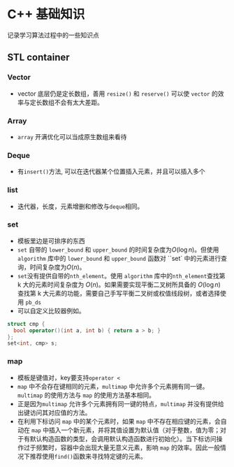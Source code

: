 # C++ 基础知识
记录学习算法过程中的一些知识点
## STL container
### Vector
- vector 底层仍是定长数组，善用 `resize()` 和 `reserve()` 可以使 `vector` 的效率与定长数组不会有太大差距。
### Array
- `array` 开满优化可以当成原生数组来看待
### Deque
- 有`insert()`方法, 可以在迭代器某个位置插入元素，并且可以插入多个
### list
- 迭代器，长度，元素增删和修改与`deque`相同。 
### set 
- 模板里边是可排序的东西
- `set` 自带的 `lower_bound` 和 `upper_bound` 的时间复杂度为$O(\log n)$。但使用 `algorithm` 库中的 `lower_bound` 和 `upper_bound` 函数对 ``set` 中的元素进行查询，时间复杂度为$O(n)$。
- `set`没有提供自带的`nth_element`。使用 `algorithm` 库中的`nth_element`查找第 k 大的元素时间复杂度为 $O(n)$。如果需要实现平衡二叉树所具备的 $O(\log n)$ 查找第 k 大元素的功能，需要自己手写平衡二叉树或权值线段树，或者选择使用 `pb_ds` 
- 可以自定义比较器例如。
```cpp linenums="1"
struct cmp {
  bool operator()(int a, int b) { return a > b; }
};
set<int, cmp> s;
```
### map
- 模板是键值对，key要支持`operator <`
- `map` 中不会存在键相同的元素，`multimap` 中允许多个元素拥有同一键。`multimap` 的使用方法与 `map` 的使用方法基本相同。
- 正是因为`multimap` 允许多个元素拥有同一键的特点，`multimap` 并没有提供给出键访问其对应值的方法。
- 在利用下标访问 `map` 中的某个元素时，如果 `map` 中不存在相应键的元素，会自动在 `map` 中插入一个新元素，并将其值设置为默认值（对于整数，值为零；对于有默认构造函数的类型，会调用默认构造函数进行初始化）。当下标访问操作过于频繁时，容器中会出现大量无意义元素，影响 `map` 的效率。因此一般情况下推荐使用`find()`函数来寻找特定键的元素。